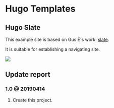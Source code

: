 # Hugo Templates

## Hugo Slate

This example site is based on Gus E's work: [slate](https://github.com/gesquive/slate).

It is suitable for establishing a navigating site.

![][example-demo]

## Update report

### 1.0 @ 20190414

1. Create this project.

[example-demo]:https://github.com/cainmagi/hugo-templates/raw/master/display/hugo-slate.png